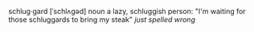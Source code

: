 schlug·gard
[ˈschlʌɡəd]
noun
a lazy, schluggish person:
"I'm waiting for those schluggards to bring my steak"
*just spelled wrong*

<!---
schluggard/schluggard is a ✨ special ✨ repository because its `README.md` (this file) appears on your GitHub profile.
You can click the Preview link to take a look at your changes.
--->
